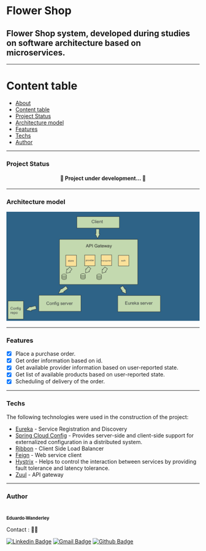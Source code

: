 # Flower Shop

## Flower Shop system, developed during studies on software architecture based on microservices.

---

Content table
=================
* [About](#about)
* [Content table](#content-table)
* [Project Status](#project-status)
* [Architecture model](#architecture-model)
* [Features](#features)
* [Techs](#techs)
* [Author](#author)

---
### Project Status
<h4 align="center"> 
	🚧  Project under development...  🚧
</h4>

---

### Architecture model

<img alt="arch" src="./images/arch-microservices.png"/>

---

### Features
- [x] Place a purchase order.
- [x] Get order information based on id.
- [x] Get available provider information based on user-reported state.
- [x] Get list of available products based on user-reported state.
- [x] Scheduling of delivery of the order.

---
### Techs
The following technologies were used in the construction of the project:

- [Eureka](https://spring.io/guides/gs/service-registration-and-discovery/) -  Service Registration and Discovery 
- [Spring Cloud Config](https://cloud.spring.io/spring-cloud-config/reference/html/) - Provides server-side and client-side support for externalized configuration in a distributed system.
- [Ribbon](https://cloud.spring.io/spring-cloud-netflix/multi/multi_spring-cloud-ribbon.html) - Client Side Load Balancer
- [Feign](https://docs.spring.io/spring-cloud-openfeign/docs/current/reference/html/) - Web service client
- [Hystrix](https://github.com/Netflix/Hystrix) - Helps to control the interaction between services by providing fault tolerance and latency tolerance.
- [Zuul](https://github.com/Netflix/zuul) - API gateway

---
### Author
<a href="https://github.com/eduardowanderleydev">
 <img style="border-radius: 50%;" src="https://avatars.githubusercontent.com/u/63167060?v=4" width="100px;" alt=""/>
 <br />
 <sub><b>Eduardo Wanderley</b></sub></a>


Contact : 👋🏽

[![Linkedin Badge]({https://img.shields.io/badge/LinkedIn-0077B5?style=for-the-badge&logo=linkedin&logoColor=white})](https://www.linkedin.com/in/eduardowanderleydev/)
[![Gmail Badge]({https://img.shields.io/badge/Gmail-D14836?style=for-the-badge&logo=gmail&logoColor=white})](mailto:eduardowanderleydev@gmail.com)
[![Github Badge]({https://img.shields.io/badge/GitHub-100000?style=for-the-badge&logo=github&logoColor=white})](https://github.com/eduardowanderleydev)